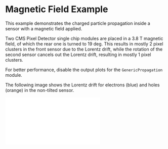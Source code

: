 # Magnetic Field Example

This example demonstrates the charged particle propagation inside a sensor with a magnetic field applied.

Two CMS Pixel Detector single chip modules are placed in a 3.8 T magnetic field, of which the rear one is turned to 19 deg. This results in mostly 2 pixel clusters in the front sensor due to the Lorentz drift, while the rotation of the second sensor cancels out the Lorentz drift, resulting in mostly 1 pixel clusters.

For better performance, disable the output plots for the `GenericPropagation` module.

The following image shows the Lorentz drift for electrons (blue) and holes (orange) in the non-tilted sensor.

![Visualization of the Lorentz drift for electrons (blue) and holes (orange)](LorentzDrift.pdf)